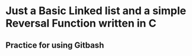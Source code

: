 # Just a Basic Linked list and a simple Reversal Function written in C
## Practice for using Gitbash
